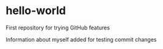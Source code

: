 # hello-world
First repository for trying GitHub features

Information about myself added for testing commit changes
